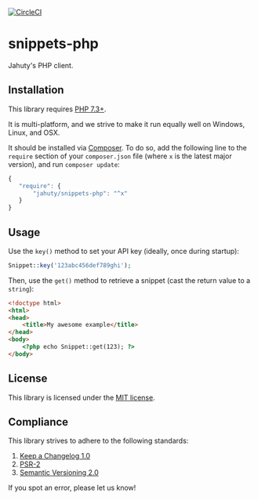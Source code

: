 [![CircleCI](https://circleci.com/gh/jahuty/snippets-php.svg?style=svg)](https://circleci.com/gh/jahuty/snippets-php)

# snippets-php

Jahuty's PHP client.

## Installation

This library requires [PHP 7.3+](https://secure.php.net).

It is multi-platform, and we strive to make it run equally well on Windows, Linux, and OSX.

It should be installed via [Composer](https://getcomposer.org). To do so, add the following line to the `require` section of your `composer.json` file (where `x` is the latest major version), and run `composer update`:

```javascript
{
   "require": {
       "jahuty/snippets-php": "^x"
   }
}
```

## Usage

Use the `key()` method to set your API key (ideally, once during startup):

```php
Snippet::key('123abc456def789ghi');
```

Then, use the `get()` method to retrieve a snippet (cast the return value to a `string`):

```html
<!doctype html>
<html>
<head>
    <title>My awesome example</title>
</head>
<body>
    <?php echo Snippet::get(123); ?>
</body>
```

## License

This library is licensed under the [MIT license](LICENSE).

## Compliance

This library strives to adhere to the following standards:

1. [Keep a Changelog 1.0](http://keepachangelog.com/en/1.0.0/)
2. [PSR-2](https://github.com/php-fig/fig-standards/blob/master/accepted/PSR-2-coding-style-guide.md)
5. [Semantic Versioning 2.0](http://semver.org/spec/v2.0.0.html)

If you spot an error, please let us know!
